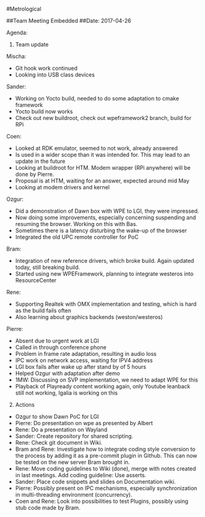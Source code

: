 #Metrological

##Team Meeting Embedded
##Date: 2017-04-26

Agenda:

1. Team update

Mischa:
  * Git hook work continued
  * Looking into USB class devices
  
Sander:
  * Working on Yocto build, needed to do some adaptation to cmake framework
  * Yocto build now works
  * Check out new buildroot, check out wpeframework2 branch, build for RPi
     
Coen:
  * Looked at RDK emulator, seemed to not work, already answered
  * Is used in a wider scope than it was intended for. This may lead to an update in the future
  * Looking at buildroot for HTM. Modem wrapper (RPi anywhere) will be done by Pierre.
  * Proposal is at HTM, waiting for an answer, expected around mid May
  * Looking at modem drivers and kernel
  
Ozgur:
  * Did a demonstration of Dawn box with WPE to LGI, they were impressed.
  * Now doing some improvements, especially concerning suspending and resuming the browser. Working on this with Bas.
  * Sometimes there is a latency disturbing the wake-up of the browser
  * Integrated the old UPC remote controller for PoC
  
Bram:
  * Integration of new reference drivers, which broke build. Again updated today, still breaking build.
  * Started using new WPEFramework, planning to integrate westeros into ResourceCenter
  
Rene:
  * Supporting Realtek with OMX implementation and testing, which is hard as the build fails often
  * Also learning about graphics backends (weston/westeros)
   
Pierre:
  * Absent due to urgent work at LGI
  * Called in through conference phone
  * Problem in frame rate adaptation, resulting in audio loss
  * IPC work on network access, waiting for IPV4 address
  * LGI box fails after wake up after stand by of 5 hours
  * Helped Ozgur with adaptation after demo
  * 1MW: Discussing on SVP implementation, we need to adapt WPE for this
  * Playback of Playready content working again, only Youtube leanback still not working, Igalia is working on this

2. Actions
  * Ozgur to show Dawn PoC for LGI
  * Pierre: Do presentation on wpe as presented by Albert
  * Rene: Do a presentation on Wayland
  * Sander: Create repository for shared scripting.
  * Rene: Check git document in Wiki.
  * Bram and Rene: Investigate how to integrate coding style conversion to the process by adding it as
    a pre-commit plugin in Github. This can now be tested on the new server Bram brought in.
  * Rene: Move coding guidelines to Wiki (done), merge with notes created in last meetings. Add coding guideline: Use asserts.
  * Sander: Place code snippets and slides on Documentation wiki.
  * Pierre: Possibly present on IPC mechanisms, especially synchronization in multi-threading environment (concurrency).
  * Coen and Rene: Look into possibilities to test Plugins, possibly using stub code made by Bram.